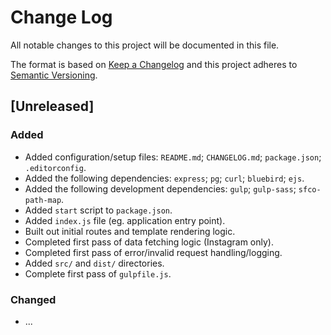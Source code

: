 # Change Log
All notable changes to this project will be documented in this file.

The format is based on [Keep a Changelog](http://keepachangelog.com/) and this project adheres to [Semantic Versioning](http://semver.org/).

## [Unreleased]
### Added
- Added configuration/setup files: `README.md`; `CHANGELOG.md`; `package.json`; `.editorconfig`.
- Added the following dependencies: `express`; `pg`; `curl`; `bluebird`; `ejs`.
- Added the following development dependencies: `gulp`; `gulp-sass`; `sfco-path-map`.
- Added `start` script to `package.json`.
- Added `index.js` file (eg. application entry point).
- Built out initial routes and template rendering logic.
- Completed first pass of data fetching logic (Instagram only).
- Completed first pass of error/invalid request handling/logging.
- Added `src/` and `dist/` directories.
- Complete first pass of `gulpfile.js`.

### Changed
- ...
